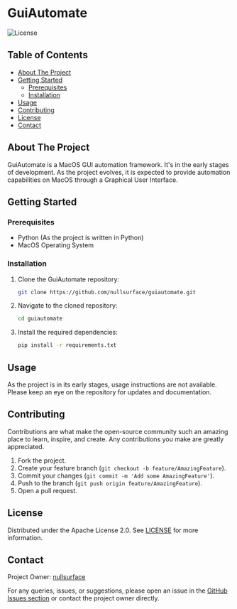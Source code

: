 # GuiAutomate

![License](https://img.shields.io/badge/License-Apache%202.0-blue.svg)

## Table of Contents

- [About The Project](#about-the-project)
- [Getting Started](#getting-started)
    - [Prerequisites](#prerequisites)
    - [Installation](#installation)
- [Usage](#usage)
- [Contributing](#contributing)
- [License](#license)
- [Contact](#contact)

## About The Project

GuiAutomate is a MacOS GUI automation framework. It's in the early stages of development. As the project evolves, it is expected to provide automation capabilities on MacOS through a Graphical User Interface.

## Getting Started

### Prerequisites

- Python (As the project is written in Python)
- MacOS Operating System

### Installation

1. Clone the GuiAutomate repository:
    ```sh
    git clone https://github.com/nullsurface/guiautomate.git
    ```

2. Navigate to the cloned repository:
    ```sh
    cd guiautomate
    ```

3. Install the required dependencies:
    ```sh
    pip install -r requirements.txt
    ```

## Usage

As the project is in its early stages, usage instructions are not available. Please keep an eye on the repository for updates and documentation.

## Contributing

Contributions are what make the open-source community such an amazing place to learn, inspire, and create. Any contributions you make are greatly appreciated.

1. Fork the project.
2. Create your feature branch (`git checkout -b feature/AmazingFeature`).
3. Commit your changes (`git commit -m 'Add some AmazingFeature'`).
4. Push to the branch (`git push origin feature/AmazingFeature`).
5. Open a pull request.

## License

Distributed under the Apache License 2.0. See [LICENSE](https://github.com/nullsurface/guiautomate/blob/main/LICENSE) for more information.

## Contact

Project Owner: [nullsurface](https://github.com/nullsurface)

For any queries, issues, or suggestions, please open an issue in the [GitHub Issues section](https://github.com/nullsurface/guiautomate/issues) or contact the project owner directly.

